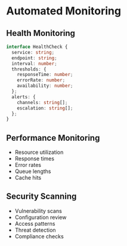 
# Automated Monitoring

## Health Monitoring
```typescript
interface HealthCheck {
  service: string;
  endpoint: string;
  interval: number;
  thresholds: {
    responseTime: number;
    errorRate: number;
    availability: number;
  };
  alerts: {
    channels: string[];
    escalation: string[];
  };
}
```

## Performance Monitoring
- Resource utilization
- Response times
- Error rates
- Queue lengths
- Cache hits

## Security Scanning
- Vulnerability scans
- Configuration review
- Access patterns
- Threat detection
- Compliance checks
